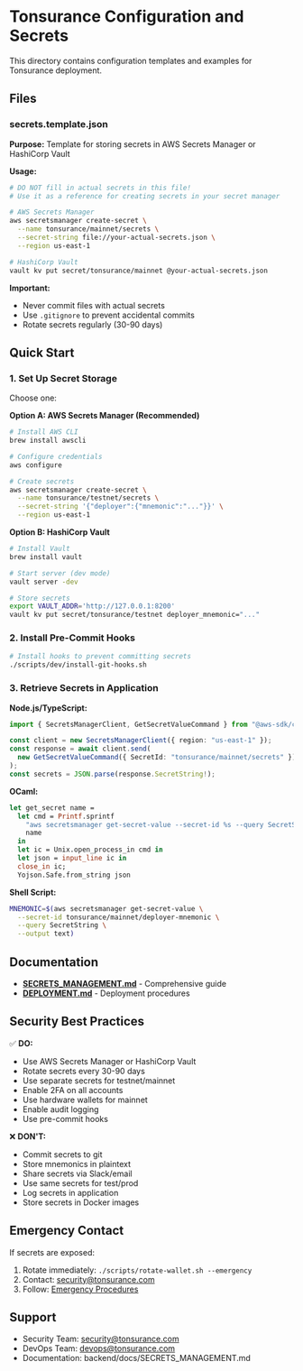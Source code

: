 # Tonsurance Configuration and Secrets

This directory contains configuration templates and examples for Tonsurance deployment.

## Files

### secrets.template.json

**Purpose:** Template for storing secrets in AWS Secrets Manager or HashiCorp Vault

**Usage:**
```bash
# DO NOT fill in actual secrets in this file!
# Use it as a reference for creating secrets in your secret manager

# AWS Secrets Manager
aws secretsmanager create-secret \
  --name tonsurance/mainnet/secrets \
  --secret-string file://your-actual-secrets.json \
  --region us-east-1

# HashiCorp Vault
vault kv put secret/tonsurance/mainnet @your-actual-secrets.json
```

**Important:**
- Never commit files with actual secrets
- Use `.gitignore` to prevent accidental commits
- Rotate secrets regularly (30-90 days)

## Quick Start

### 1. Set Up Secret Storage

Choose one:

**Option A: AWS Secrets Manager (Recommended)**
```bash
# Install AWS CLI
brew install awscli

# Configure credentials
aws configure

# Create secrets
aws secretsmanager create-secret \
  --name tonsurance/testnet/secrets \
  --secret-string '{"deployer":{"mnemonic":"..."}}' \
  --region us-east-1
```

**Option B: HashiCorp Vault**
```bash
# Install Vault
brew install vault

# Start server (dev mode)
vault server -dev

# Store secrets
export VAULT_ADDR='http://127.0.0.1:8200'
vault kv put secret/tonsurance/testnet deployer_mnemonic="..."
```

### 2. Install Pre-Commit Hooks

```bash
# Install hooks to prevent committing secrets
./scripts/dev/install-git-hooks.sh
```

### 3. Retrieve Secrets in Application

**Node.js/TypeScript:**
```typescript
import { SecretsManagerClient, GetSecretValueCommand } from "@aws-sdk/client-secrets-manager";

const client = new SecretsManagerClient({ region: "us-east-1" });
const response = await client.send(
  new GetSecretValueCommand({ SecretId: "tonsurance/mainnet/secrets" })
);
const secrets = JSON.parse(response.SecretString!);
```

**OCaml:**
```ocaml
let get_secret name =
  let cmd = Printf.sprintf
    "aws secretsmanager get-secret-value --secret-id %s --query SecretString --output text"
    name
  in
  let ic = Unix.open_process_in cmd in
  let json = input_line ic in
  close_in ic;
  Yojson.Safe.from_string json
```

**Shell Script:**
```bash
MNEMONIC=$(aws secretsmanager get-secret-value \
  --secret-id tonsurance/mainnet/deployer-mnemonic \
  --query SecretString \
  --output text)
```

## Documentation

- **[SECRETS_MANAGEMENT.md](../docs/SECRETS_MANAGEMENT.md)** - Comprehensive guide
- **[DEPLOYMENT.md](../../DEPLOYMENT.md)** - Deployment procedures

## Security Best Practices

✅ **DO:**
- Use AWS Secrets Manager or HashiCorp Vault
- Rotate secrets every 30-90 days
- Use separate secrets for testnet/mainnet
- Enable 2FA on all accounts
- Use hardware wallets for mainnet
- Enable audit logging
- Use pre-commit hooks

❌ **DON'T:**
- Commit secrets to git
- Store mnemonics in plaintext
- Share secrets via Slack/email
- Use same secrets for test/prod
- Log secrets in application
- Store secrets in Docker images

## Emergency Contact

If secrets are exposed:
1. Rotate immediately: `./scripts/rotate-wallet.sh --emergency`
2. Contact: security@tonsurance.com
3. Follow: [Emergency Procedures](../docs/SECRETS_MANAGEMENT.md#emergency-procedures)

## Support

- Security Team: security@tonsurance.com
- DevOps Team: devops@tonsurance.com
- Documentation: backend/docs/SECRETS_MANAGEMENT.md
